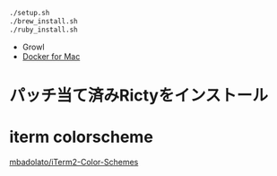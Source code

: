 ```sh
./setup.sh
./brew_install.sh
./ruby_install.sh
```

- Growl
- [Docker for Mac](https://docs.docker.com/docker-for-mac/install/)

# パッチ当て済みRictyをインストール

# iterm colorscheme

[mbadolato/iTerm2-Color-Schemes](https://github.com/mbadolato/iTerm2-Color-Schemes)


